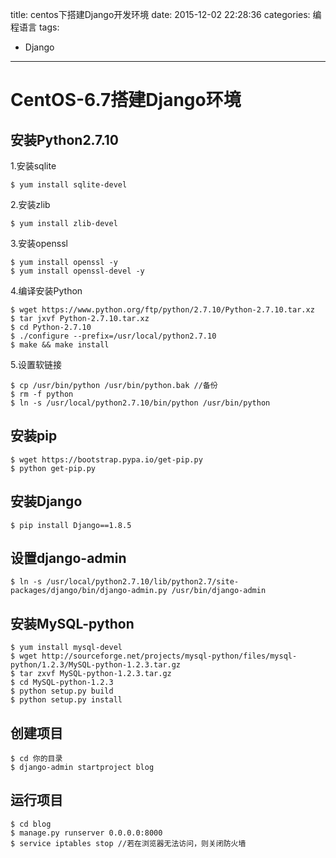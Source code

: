 title: centos下搭建Django开发环境
date: 2015-12-02 22:28:36
categories: 编程语言
tags:
  - Django
---

# CentOS-6.7搭建Django环境
## 安装Python2.7.10

1.安装sqlite

    $ yum install sqlite-devel
2.安装zlib

    $ yum install zlib-devel

3.安装openssl

    $ yum install openssl -y
    $ yum install openssl-devel -y

<!-- more -->

4.编译安装Python

    $ wget https://www.python.org/ftp/python/2.7.10/Python-2.7.10.tar.xz
    $ tar jxvf Python-2.7.10.tar.xz
    $ cd Python-2.7.10
    $ ./configure --prefix=/usr/local/python2.7.10
    $ make && make install

5.设置软链接

    $ cp /usr/bin/python /usr/bin/python.bak //备份
    $ rm -f python
    $ ln -s /usr/local/python2.7.10/bin/python /usr/bin/python

## 安装pip

    $ wget https://bootstrap.pypa.io/get-pip.py
    $ python get-pip.py

## 安装Django

    $ pip install Django==1.8.5
## 设置django-admin
    $ ln -s /usr/local/python2.7.10/lib/python2.7/site-packages/django/bin/django-admin.py /usr/bin/django-admin

## 安装MySQL-python
    $ yum install mysql-devel
    $ wget http://sourceforge.net/projects/mysql-python/files/mysql-python/1.2.3/MySQL-python-1.2.3.tar.gz
    $ tar zxvf MySQL-python-1.2.3.tar.gz
    $ cd MySQL-python-1.2.3
    $ python setup.py build
    $ python setup.py install

## 创建项目
    $ cd 你的目录
    $ django-admin startproject blog
## 运行项目
    $ cd blog
    $ manage.py runserver 0.0.0.0:8000
    $ service iptables stop //若在浏览器无法访问，则关闭防火墙